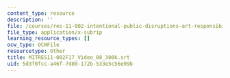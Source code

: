 ```yaml
---
content_type: resource
description: ''
file: /courses/res-11-002-intentional-public-disruptions-art-responsibility-and-pedagogy-fall-2017/5d3f0fcca46f7d80172b533e5c56e99b_MITRES11-002F17_Video_08_300k.srt
file_type: application/x-subrip
learning_resource_types: []
ocw_type: OCWFile
resourcetype: Other
title: MITRES11-002F17_Video_08_300k.srt
uid: 5d3f0fcc-a46f-7d80-172b-533e5c56e99b
---
```

